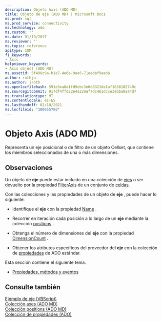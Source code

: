 ```yaml
---
description: Objeto Axis (ADO MD)
title: Objeto de eje (ADO MD) | Microsoft Docs
ms.prod: sql
ms.prod_service: connectivity
ms.technology: ado
ms.custom: ''
ms.date: 01/19/2017
ms.reviewer: ''
ms.topic: reference
apitype: COM
f1_keywords:
- Axis
helpviewer_keywords:
- Axis object [ADO MD]
ms.assetid: 5f498c9a-b1e7-4e6e-9ae6-71eadaf9aada
author: rothja
ms.author: jroth
ms.openlocfilehash: 591e3ea0a1fd9ebc3e6d8321da1af1638102749c
ms.sourcegitcommit: 917df4ffd22e4a229af7dc481dcce3ebba0aa4d7
ms.translationtype: MT
ms.contentlocale: es-ES
ms.lasthandoff: 02/10/2021
ms.locfileid: "100055780"
---
```

# <a name="axis-object-ado-md"></a>Objeto Axis (ADO MD)
Representa un eje posicional o de filtro de un objeto Cellset, que contiene los miembros seleccionados de una o más dimensiones.  
  
## <a name="remarks"></a>Observaciones  
 Un objeto de **eje** puede estar incluido en una colección de [ejes](./axes-collection-ado-md.md) o ser devuelto por la propiedad [FilterAxis](./filteraxis-property-ado-md.md) de un conjunto de [celdas](./cellset-object-ado-md.md).  
  
 Con las colecciones y las propiedades de un objeto de **eje** , puede hacer lo siguiente:  
  
-   Identifique el **eje** con la propiedad [Name](./name-property-ado-md.md) .  
  
-   Recorrer en iteración cada posición a lo largo de un **eje** mediante la colección [positions](./positions-collection-ado-md.md) .  
  
-   Obtenga el número de dimensiones del **eje** con la propiedad [DimensionCount](./dimensioncount-property-ado-md.md) .  
  
-   Obtener los atributos específicos del proveedor del **eje** con la colección de [propiedades](../ado-api/properties-collection-ado.md) de ADO estándar.  
  
 Esta sección contiene el siguiente tema.  
  
-   [Propiedades, métodos y eventos](./axis-object-properties-methods-and-events.md)  
  
## <a name="see-also"></a>Consulte también  
 [Ejemplo de eje (VBScript)](./axis-example-vbscript.md)   
 [Colección axes (ADO MD)](./axes-collection-ado-md.md)   
 [Colección positions (ADO MD)](./positions-collection-ado-md.md)   
 [Colección de propiedades (ADO)](../ado-api/properties-collection-ado.md)